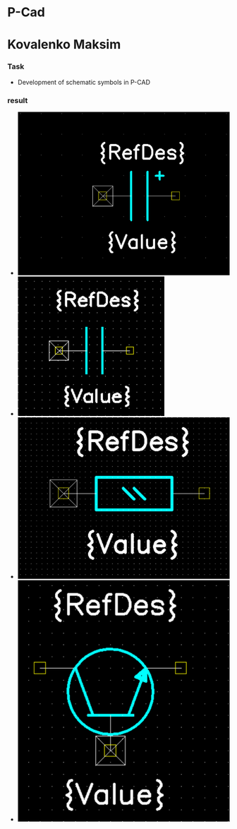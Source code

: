 # P-Cad
# Kovalenko Maksim

### Task

* Development of schematic symbols in P-CAD

### result

* ![result](polarized_capacitor.png)
* ![result](capacitor.png)
* ![result](constant_resistor.png)
* ![result](npn_transistor.png)